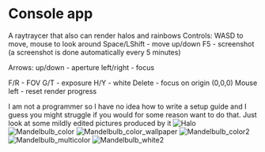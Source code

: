 # Console app
A raytraycer that also can render halos and rainbows
Controls:
WASD to move, mouse to look around
Space/LShift - move up/down
F5 - screenshot (a screenshot is done automatically every 5 minutes)

Arrows:
up/down - aperture
left/right - focus

F/R - FOV
G/T - exposure
H/Y - white
Delete - focus on origin (0,0,0)
Mouse left - reset render progress

I am not a programmer so I have no idea how to write a setup guide and I guess you might struggle if you would for some reason want to do that. Just look at some mildly edited pictures produced by it
![Halo](https://github.com/user-attachments/assets/f67470cb-5613-4fd6-b132-b1e705a41998)
![Mandelbulb_color](https://github.com/user-attachments/assets/e48e31c8-baad-496b-8d6a-5b3dadd084c0)
![Mandelbulb_color_wallpaper](https://github.com/user-attachments/assets/11397e17-b591-44d9-a19e-39bd4c2263a1)
![Mandelbulb_color2](https://github.com/user-attachments/assets/a1fdeff3-5304-4ecd-8d1f-99128bb46d25)
![Mandelbulb_multicolor](https://github.com/user-attachments/assets/32d704c2-2d6d-4988-9770-d35817c54010)
![Mandelbulb_white2](https://github.com/user-attachments/assets/5015415b-43a9-41e7-bfdd-351936c23d88)
